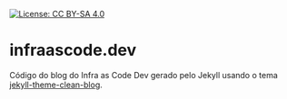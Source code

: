 [![License: CC BY-SA 4.0](https://img.shields.io/badge/License-CC%20BY--SA%204.0-lightgrey.svg)](https://creativecommons.org/licenses/by-sa/4.0/deed.pt_BR)

# infraascode.dev

Código do blog do Infra as Code Dev gerado pelo Jekyll usando o tema [jekyll-theme-clean-blog](https://github.com/StartBootstrap/startbootstrap-clean-blog-jekyll).


